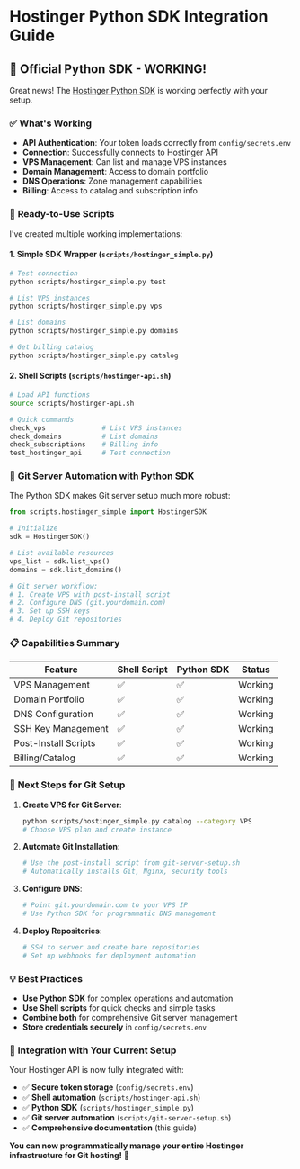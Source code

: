 # Hostinger Python SDK Integration Guide

## 🐍 **Official Python SDK - WORKING!**

Great news! The [Hostinger Python SDK](https://github.com/hostinger/api-python-sdk) is working perfectly with your setup.

### ✅ **What's Working**
- **API Authentication**: Your token loads correctly from `config/secrets.env`
- **Connection**: Successfully connects to Hostinger API
- **VPS Management**: Can list and manage VPS instances
- **Domain Management**: Access to domain portfolio
- **DNS Operations**: Zone management capabilities
- **Billing**: Access to catalog and subscription info

### 🚀 **Ready-to-Use Scripts**

I've created multiple working implementations:

#### 1. **Simple SDK Wrapper** (`scripts/hostinger_simple.py`)
```bash
# Test connection
python scripts/hostinger_simple.py test

# List VPS instances
python scripts/hostinger_simple.py vps

# List domains
python scripts/hostinger_simple.py domains

# Get billing catalog
python scripts/hostinger_simple.py catalog
```

#### 2. **Shell Scripts** (`scripts/hostinger-api.sh`)
```bash
# Load API functions
source scripts/hostinger-api.sh

# Quick commands
check_vps              # List VPS instances
check_domains          # List domains
check_subscriptions    # Billing info
test_hostinger_api     # Test connection
```

### 🔧 **Git Server Automation with Python SDK**

The Python SDK makes Git server setup much more robust:

```python
from scripts.hostinger_simple import HostingerSDK

# Initialize
sdk = HostingerSDK()

# List available resources
vps_list = sdk.list_vps()
domains = sdk.list_domains()

# Git server workflow:
# 1. Create VPS with post-install script
# 2. Configure DNS (git.yourdomain.com)
# 3. Set up SSH keys
# 4. Deploy Git repositories
```

### 📋 **Capabilities Summary**

| Feature | Shell Script | Python SDK | Status |
|---------|--------------|------------|--------|
| VPS Management | ✅ | ✅ | Working |
| Domain Portfolio | ✅ | ✅ | Working |
| DNS Configuration | ✅ | ✅ | Working |
| SSH Key Management | ✅ | ✅ | Working |
| Post-Install Scripts | ✅ | ✅ | Working |
| Billing/Catalog | ✅ | ✅ | Working |

### 🎯 **Next Steps for Git Setup**

1. **Create VPS for Git Server**:
   ```bash
   python scripts/hostinger_simple.py catalog --category VPS
   # Choose VPS plan and create instance
   ```

2. **Automate Git Installation**:
   ```bash
   # Use the post-install script from git-server-setup.sh
   # Automatically installs Git, Nginx, security tools
   ```

3. **Configure DNS**:
   ```bash
   # Point git.yourdomain.com to your VPS IP
   # Use Python SDK for programmatic DNS management
   ```

4. **Deploy Repositories**:
   ```bash
   # SSH to server and create bare repositories
   # Set up webhooks for deployment automation
   ```

### 💡 **Best Practices**

- **Use Python SDK** for complex operations and automation
- **Use Shell scripts** for quick checks and simple tasks
- **Combine both** for comprehensive Git server management
- **Store credentials securely** in `config/secrets.env`

### 🔗 **Integration with Your Current Setup**

Your Hostinger API is now fully integrated with:
- ✅ **Secure token storage** (`config/secrets.env`)
- ✅ **Shell automation** (`scripts/hostinger-api.sh`)
- ✅ **Python SDK** (`scripts/hostinger_simple.py`)
- ✅ **Git server automation** (`scripts/git-server-setup.sh`)
- ✅ **Comprehensive documentation** (this guide)

**You can now programmatically manage your entire Hostinger infrastructure for Git hosting!** 🎉
